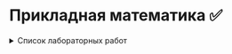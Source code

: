 # Прикладная математика ✅

<details>
<summary>Список лабораторных работ</summary>

[Лабораторная работа 1](https://github.com/Guslik5/applied-mathematics/tree/lab1/lab_1)

</details>